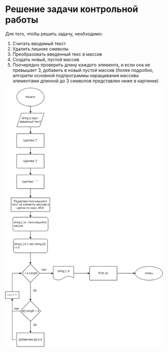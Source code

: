 # Решение задачи контрольной работы
Для того, чтобы решить задачу, необходимо:
1. Считать вводимый текст
2. Удалить лишние символы
3. Преобразовать введенный текс в массив
4. Создать новый, пустой массив
5. Поочередно проверить длину каждого элемента, и если она не превышает 3, добавить в новый пустой массив (более подробно, алгоритм основной подпрограммы наращивания массива элементами длинной до 3 символов представлен ниже в картинке)

![Алгоритм](Algoritm.jpg)


